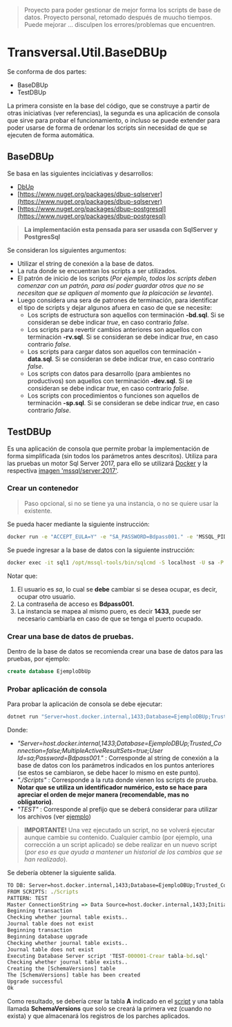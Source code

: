> Proyecto para poder gestionar de mejor forma los scripts de base de datos.
> Proyecto personal, retomado después de muucho tiempos.
> Puede mejorar ... disculpen los errores/problemas que encuentren.

# Transversal.Util.BaseDBUp

Se conforma de dos partes:

* BaseDBUp
* TestDBUp

La primera consiste en la base del código, que se construye a partir de otras iniciativas (ver referencias), la segunda es una aplicación de consola que sirve para probar el funcionamiento, o incluso se puede extender para poder usarse de forma de ordenar los scripts sin necesidad de que se ejecuten de forma automática.

## BaseDBUp

Se basa en las siguientes inciciativas y desarrollos:

* [DbUp](https://dbup.github.io/)
* [https://www.nuget.org/packages/dbup-sqlserver](https://www.nuget.org/packages/dbup-sqlserver)
* [https://www.nuget.org/packages/dbup-postgresql](https://www.nuget.org/packages/dbup-postgresql)

> **La implementación esta pensada para ser usasda con SqlServer y PostgresSql**

Se consideran los siguientes argumentos:
 * Utilizar el string de conexión a la base de datos.
 * La ruta donde se encuentran los scripts a ser utilizados.
 * El patrón de inicio de los scripts (*Por ejemplo, todos los scripts deben comenzar con un patrón, para así poder guardar otros que no se necesitan que se apliquen al momento que la plaicación se levante*).
 * Luego considera una sera de patrones de terminación, para identificar el tipo de scripts y dejar algunos afuera en caso de que se necesite:
   * Los scripts de estructura son aquellos con terminación **-bd.sql**. Si se consideran se debe indicar *true*, en caso contrario *false*.
   * Los scripts para revertir cambios anteriores son aquellos con terminación **-rv.sql**. Si se consideran se debe indicar *true*, en caso contrario *false*.
   * Los scripts para cargar datos son aquellos con terminación **-data.sql**. Si se consideran se debe indicar *true*, en caso contrario *false*.
   * Los scripts con datos para desarrollo (para ambientes no productivos) son aquellos con terminación **-dev.sql**. Si se consideran se debe indicar *true*, en caso contrario *false*.
   * Los scripts con procedimientos o funciones son aquellos de terminación **-sp.sql**. Si se consideran se debe indicar *true*, en caso contrario *false*. 

## TestDBUp

Es una aplicación de consola que permite probar la implementación de forma simplificada (sin todos los parámetros antes descritos). Utiliza para las pruebas un motor Sql Server 2017, para ello se utilizará [Docker](https://www.docker.com/) y la respectiva [imagen 'mssql/server:2017'](https://hub.docker.com/_/microsoft-mssql-server).

### Crear un contenedor

> Paso opcional, si no se tiene ya una instancia, o no se quiere usar la existente.

Se pueda hacer mediante la siguiente instrucción:

```bat
docker run -e "ACCEPT_EULA=Y" -e "SA_PASSWORD=Bdpass001." -e 'MSSQL_PID=Enterprise' -p 1433:1433 --name sql1 -h sql1 -d mcr.microsoft.com/mssql/server:2017-latest 
```
Se puede ingresar a la base de datos con la siguiente instrucción:

```bat
docker exec -it sql1 /opt/mssql-tools/bin/sqlcmd -S localhost -U sa -P Bdpass001.
```
Notar que:
1. El usuario es *sa*, lo cual se **debe** cambiar si se desea ocupar, es decir, ocupar otro usuario.
2. La contraseña de acceso es **Bdpass001.**
3. La instancia se mapea al mismo puero, es decir **1433**, puede ser necesario cambiarla en caso de que se tenga el puerto ocupado.

### Crear una base de datos de pruebas.

Dentro de la base de datos se recomienda crear una base de datos para las pruebas, por ejemplo:

```sql
create database EjemploDbUp
```

### Probar aplicación de consola

Para probar la aplicación de consola se debe ejecutar:

```bat
dotnet run "Server=host.docker.internal,1433;Database=EjemploDBUp;Trusted_Connection=false;MultipleActiveResultSets=true;User Id=sa;Password=Bdpass001.", "./Scripts", "TEST"
```
Donde:

* _"Server=host.docker.internal,1433;Database=EjemploDBUp;Trusted_Connection=false;MultipleActiveResultSets=true;User Id=sa;Password=Bdpass001."_ : Corresponde al string de conexión a la base de datos con los parámetros indicados en los puntos anteriores (se estos se cambiaron, se debe hacer lo mismo en este punto).
* _"./Scripts"_ : Corresponde a la ruta donde vienen los scripts de prueba. **Notar que se utiliza un identificador numérico, esto se hace para apreciar el orden de mejor manera (recomendable, mas no obligatorio)**.
* _"TEST"_ : Corresponde al prefijo que se deberá considerar para utilizar los archivos (ver [ejemplo](./TestDBUp/Scripts/TEST-000001-Crear%20tabla-bd.sql))

> **IMPORTANTE!** Una vez ejecutado un script, no se volverá ejecutar aunque cambie su contenido. Cualquier cambio (por ejemplo, una corrección a un script aplicado) se debe realizar en un nuevo script (_por eso es que ayuda a mantener un historial de los cambios que se han realizado_).

Se debería obtener la siguiente salida.

```bat
TO DB: Server=host.docker.internal,1433;Database=EjemploDBUp;Trusted_Connection=false;MultipleActiveResultSets=true;User Id=sa;Password=Bdpass001.
FROM SCRIPTS: ./Scripts
PATTERN: TEST
Master ConnectionString => Data Source=host.docker.internal,1433;Initial Catalog=master;Integrated Security=False;User ID=sa;Password=******;MultipleActiveResultSets=True
Beginning transaction
Checking whether journal table exists..
Journal table does not exist
Beginning transaction
Beginning database upgrade
Checking whether journal table exists..
Journal table does not exist
Executing Database Server script 'TEST-000001-Crear tabla-bd.sql'
Checking whether journal table exists..
Creating the [SchemaVersions] table
The [SchemaVersions] table has been created
Upgrade successful
Ok
```

Como resultado, se debería crear la tabla **A** indicado en el [script](/TestDBUp/Scripts/TEST-000001-Crear%20tabla-bd.sql) y una tabla llamada **SchemaVersions** que solo se creará la primera vez (cuando no exista) y que almacenará los registros de los parches aplicados. 